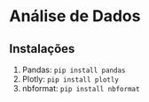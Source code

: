 # Análise de Dados

## Instalações
1. Pandas: `pip install pandas`
2. Plotly: `pip install plotly`
3. nbformat: `pip install nbformat`